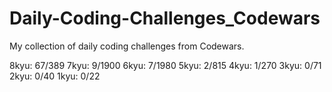 # Daily-Coding-Challenges_Codewars

My collection of daily coding challenges from Codewars.

8kyu: 67/389
7kyu: 9/1900
6kyu: 7/1980
5kyu: 2/815
4kyu: 1/270
3kyu: 0/71
2kyu: 0/40
1kyu: 0/22
